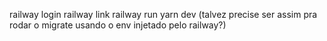 railway login
railway link
railway run yarn dev (talvez precise ser assim pra rodar o migrate usando o env injetado pelo railway?)
